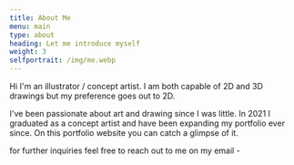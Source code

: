 ```yaml
---
title: About Me
menu: main
type: about
heading: Let me introduce myself
weight: 3
selfportrait: /img/me.webp
---
```

Hi I'm an illustrator / concept artist. I am both capable of 2D and 3D drawings but my preference goes out to 2D.

I've been passionate about art and drawing since I was little. In 2021 I graduated as a concept artist and have been expanding my portfolio ever since. On this portfolio website you can catch a glimpse of it.


for further inquiries feel free to reach out to me on my email - 